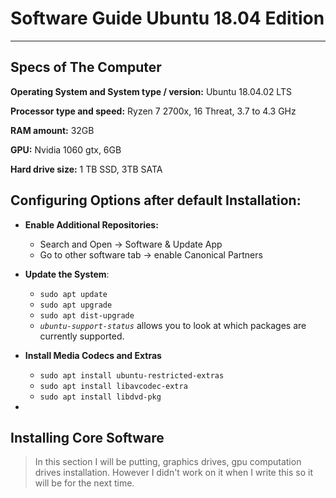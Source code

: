# Software Guide Ubuntu 18.04 Edition
---

## Specs of The Computer

__Operating System and System type / version:__ Ubuntu 18.04.02 LTS

__Processor type and speed:__ Ryzen 7 2700x, 16 Threat, 3.7 to 4.3 GHz

__RAM amount:__ 32GB

__GPU:__ Nvidia 1060 gtx, 6GB

__Hard drive size:__  1 TB SSD, 3TB SATA

## Configuring Options after default Installation:

- **Enable Additional Repositories:** 
  - Search and Open -> Software & Update App
  - Go to other software tab -> enable Canonical Partners
  
- **Update the System**:
  - ```sudo apt update```
  - ```sudo apt upgrade```
  - ```sudo apt dist-upgrade```
  - *```ubuntu-support-status```* allows you to look at which packages are currently supported.
  
 
- **Install Media Codecs and Extras**
  - ```sudo apt install ubuntu-restricted-extras```
  - ```sudo apt install libavcodec-extra```
  - ```sudo apt install libdvd-pkg```
  
- 

## Installing Core Software 

> In this section I will be putting,  graphics drives, gpu computation drives installation. However I didn't work on it when I write this so it will be for the next time.




